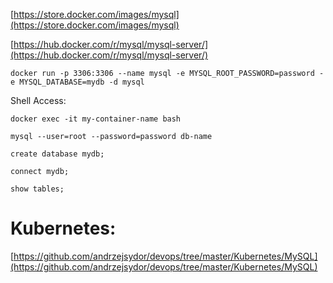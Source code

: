 
[https://store.docker.com/images/mysql](https://store.docker.com/images/mysql)

[https://hub.docker.com/r/mysql/mysql-server/](https://hub.docker.com/r/mysql/mysql-server/)

`docker run -p 3306:3306 --name mysql -e MYSQL_ROOT_PASSWORD=password -e MYSQL_DATABASE=mydb -d mysql`

Shell Access:

```
docker exec -it my-container-name bash

mysql --user=root --password=password db-name

create database mydb;

connect mydb;

show tables;
```


# Kubernetes:

[https://github.com/andrzejsydor/devops/tree/master/Kubernetes/MySQL](https://github.com/andrzejsydor/devops/tree/master/Kubernetes/MySQL)

